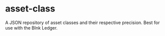 # asset-class
A JSON repository of asset classes and their respective precision. Best for use with the Blnk Ledger.

